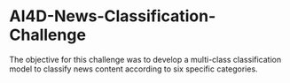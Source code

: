 # AI4D-News-Classification-Challenge
The objective for this challenge was to develop a multi-class classification model to classify news content according to six specific categories.  
